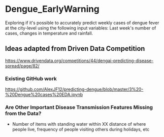 # Dengue_EarlyWarning

Exploring if it's possible to accurately predict weekly cases of dengue fever at the city-level using the following input variables: Last week's number of cases, changes in temperature and rainfall.

## Ideas adapted from Driven Data Competition
https://www.drivendata.org/competitions/44/dengai-predicting-disease-spread/page/82/

### Existing GitHub work
https://github.com/AlexJF12/predicting-dengue/blob/master/3%20-%20Dengue%20cases%20EDA.ipynb

### Are Other Important Disease Transmission Features Missing from the Data?
 - Number of items with standing water within XX distance of where people live, frequency of people visiting others during holidays, etc
